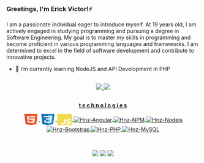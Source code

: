 ### Greetings, I'm Erick Victor!⚡

I am a passionate individual eager to introduce myself. At 19 years old, I am actively engaged in studying programming and pursuing a degree in Software Engineering. My goal is to master my skills in programming and become proficient in various programming languages and frameworks. I am determined to excel in the field of software development and contribute to innovative projects.

- 🌱 I’m currently learning NodeJS and API Development in PHP

##
<div align="center">
  <a href="https://github.com/hHanzou">
  <img height="180em" src="https://github-readme-stats.vercel.app/api?username=hHanzou&show_icons=true&theme=transparent&include_all_commits=true&count_private=true"/>
  <img height="180em" src="https://github-readme-stats.vercel.app/api/top-langs/?username=hHanzou&layout=compact&langs_count=7&theme=transparent"/>
</div>

##
<div align="center">
  <p><strong>t e c h n o l o g i e s </strong></p>
  <div style="display: inline_block" align="center">
    <img align="center" alt="Hnz-HTML" height="30" width="40" src="https://raw.githubusercontent.com/devicons/devicon/master/icons/html5/html5-original.svg">
    <img align="center" alt="Hnz-CSS" height="30" width="40" src="https://raw.githubusercontent.com/devicons/devicon/master/icons/css3/css3-original.svg">
    <img align="center" alt="Hnz-Js" height="30" width="40" src="https://raw.githubusercontent.com/devicons/devicon/master/icons/javascript/javascript-plain.svg">
    <img align="center" alt="Hnz-Angular" height="30" width="40" src="https://cdn.jsdelivr.net/gh/devicons/devicon/icons/angularjs/angularjs-plain.svg" />
    <img align="center" alt="Hnz-NPM" height="30" width="40" src="https://cdn.jsdelivr.net/gh/devicons/devicon/icons/npm/npm-original-wordmark.svg" />
    <img align="center" alt="Hnz-Nodejs" height="30" width="40" src="https://cdn.jsdelivr.net/gh/devicons/devicon/icons/nodejs/nodejs-original.svg" />
    <img align="center" alt="Hnz-Bootstrap" height="30" width="40" src="https://cdn.jsdelivr.net/gh/devicons/devicon/icons/bootstrap/bootstrap-original.svg">
    <img align="center" alt="Hnz-PHP" height="30" width="40" src="https://cdn.jsdelivr.net/gh/devicons/devicon/icons/php/php-plain.svg"> 
    <img align="center" alt="Hnz-MySQL" height="30" width="40" src="https://cdn.jsdelivr.net/gh/devicons/devicon/icons/mysql/mysql-original-wordmark.svg">
  </div>
</div>

##
<div align="center"><br>
  <a href="https://www.linkedin.com/in/erickvso" target="_blank"><img src="https://img.shields.io/badge/-LinkedIn-%230077B5?style=for-the-badge&logo=linkedin&logoColor=white" target="_blank"></a>
  <a href="mailto:erickvictor1404@gmail.com"><img src="https://img.shields.io/badge/-Gmail-%23333?style=for-the-badge&logo=gmail&logoColor=white" target="_blank"></a>
  <a href="https://wa.me/5541997637517" target="_blank"><img src="https://img.shields.io/badge/WhatsApp-25D366?style=for-the-badge&logo=whatsapp&logoColor=white" target="_blank"></a>
</div>
